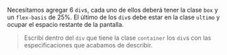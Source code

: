 Necesitamos agregar 6 `div`s, cada uno de ellos deberá tener la clase `box` y un `flex-basis` de 25%. El último de los `div`s debe estar en la clase `ultimo` y ocupar el espacio restante de la pantalla.

> Escribí dentro del `div` que tiene la clase `container` los `div`s con las especificaciones que acabamos de describir.


